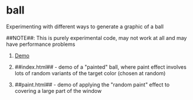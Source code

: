 ball
====

Experimenting with different ways to generate a graphic of a ball

##NOTE##: This is purely experimental code, may not work at all and may have performance problems

1. [Demo](http://imaball.com)

2. ##index.html## - demo of a "painted" ball, where paint effect involves lots of random variants of the target color (chosen at random)

3. ##paint.html## - demo of applying the "random paint" effect to covering a large part of the window